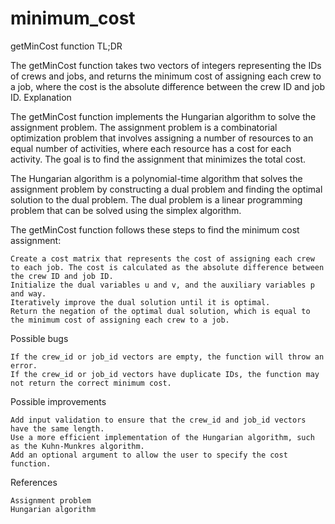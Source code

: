 # minimum_cost
getMinCost function
TL;DR

The getMinCost function takes two vectors of integers representing the IDs of crews and jobs, and returns the minimum cost of assigning each crew to a job, where the cost is the absolute difference between the crew ID and job ID.
Explanation

The getMinCost function implements the Hungarian algorithm to solve the assignment problem. The assignment problem is a combinatorial optimization problem that involves assigning a number of resources to an equal number of activities, where each resource has a cost for each activity. The goal is to find the assignment that minimizes the total cost.

The Hungarian algorithm is a polynomial-time algorithm that solves the assignment problem by constructing a dual problem and finding the optimal solution to the dual problem. The dual problem is a linear programming problem that can be solved using the simplex algorithm.

The getMinCost function follows these steps to find the minimum cost assignment:

    Create a cost matrix that represents the cost of assigning each crew to each job. The cost is calculated as the absolute difference between the crew ID and job ID.
    Initialize the dual variables u and v, and the auxiliary variables p and way.
    Iteratively improve the dual solution until it is optimal.
    Return the negation of the optimal dual solution, which is equal to the minimum cost of assigning each crew to a job.

Possible bugs

    If the crew_id or job_id vectors are empty, the function will throw an error.
    If the crew_id or job_id vectors have duplicate IDs, the function may not return the correct minimum cost.

Possible improvements

    Add input validation to ensure that the crew_id and job_id vectors have the same length.
    Use a more efficient implementation of the Hungarian algorithm, such as the Kuhn-Munkres algorithm.
    Add an optional argument to allow the user to specify the cost function.

References

    Assignment problem
    Hungarian algorithm
